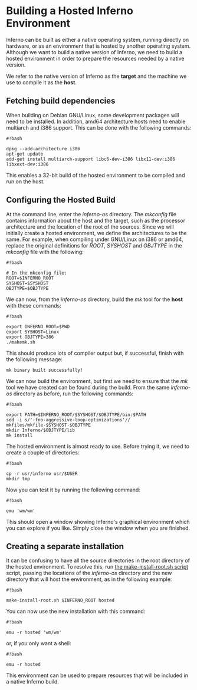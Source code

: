 # Building a Hosted Inferno Environment

Inferno can be built as either a native operating system, running directly on hardware, or as an environment
that is hosted by another operating system. Although we want to build a native version of Inferno, we need to
build a hosted environment in order to prepare the resources needed by a native version.

We refer to the native version of Inferno as the **target** and the machine we use to compile it as the
**host**.

## Fetching build dependencies

When building on Debian GNU/Linux, some development packages will need to be installed. In addition, amd64
architecture hosts need to enable multiarch and i386 support. This can be done with the following commands:
```
#!bash

dpkg --add-architecture i386
apt-get update
add-get install multiarch-support libc6-dev-i386 libx11-dev:i386 libxext-dev:i386
```

This enables a 32-bit build of the hosted environment to be compiled and run on the host.

## Configuring the Hosted Build

At the command line, enter the *inferno-os* directory. The *mkconfig* file contains information about the
host and the target, such as the processor architecture and the location of the root of the sources.
Since we will initially create a hosted environment, we define the architectures to be the same. For example,
when compiling under GNU/Linux on i386 or amd64, replace the original definitions for *ROOT*, *SYSHOST* and *OBJTYPE* in the *mkconfig* file with the following:
```
#!bash

# In the mkconfig file:
ROOT=$INFERNO_ROOT
SYSHOST=$SYSHOST
OBJTYPE=$OBJTYPE
```

We can now, from the *inferno-os* directory, build the *mk* tool for the **host** with these commands:
```
#!bash

export INFERNO_ROOT=$PWD
export SYSHOST=Linux
export OBJTYPE=386
./makemk.sh
```

This should produce lots of compiler output but, if successful, finish with the following message:
```
mk binary built successfully!
```

We can now build the environment, but first we need to ensure that the *mk* tool we have created can be found
during the build. From the same *inferno-os* directory as before, run the following commands:
```
#!bash

export PATH=$INFERNO_ROOT/$SYSHOST/$OBJTYPE/bin:$PATH
sed -i s/'-fno-aggressive-loop-optimizations'// mkfiles/mkfile-$SYSHOST-$OBJTYPE
mkdir Inferno/$OBJTYPE/lib
mk install
```
The hosted environment is almost ready to use. Before trying it, we need to create a couple of directories:
```
#!bash

cp -r usr/inferno usr/$USER
mkdir tmp
```

Now you can test it by running the following command:
```
#!bash

emu 'wm/wm'
```

This should open a window showing Inferno's graphical environment which you can explore if you like. Simply
close the window when you are finished.

## Creating a separate installation

It can be confusing to have all the source directories in the root directory of the hosted environment.
To resolve this, run [the make-install-root.sh script](tools/make-install-root.sh)
script, passing the locations of the *inferno-os* directory and the new
directory that will host the environment, as in the following example:
```
#!bash

make-install-root.sh $INFERNO_ROOT hosted
```

You can now use the new installation with this command:
```
#!bash

emu -r hosted 'wm/wm'
```
or, if you only want a shell:
```
#!bash

emu -r hosted
```

This environment can be used to prepare resources that will be included in a native Inferno build.
